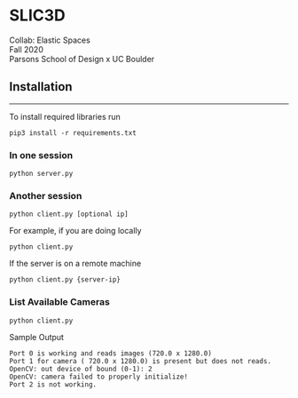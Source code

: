 # SLIC3D

Collab: Elastic Spaces<br>
Fall 2020<br>
Parsons School of Design x UC Boulder<br>

## Installation
----------

To install required libraries run
```
pip3 install -r requirements.txt
```

### In one session
```
python server.py
```

### Another session
```
python client.py [optional ip]
```

For example, if you are doing locally
```
python client.py
```

If the server is on a remote machine
```
python client.py {server-ip}
```

### List Available Cameras
```
python client.py
```

Sample Output
```
Port 0 is working and reads images (720.0 x 1280.0)
Port 1 for camera ( 720.0 x 1280.0) is present but does not reads.
OpenCV: out device of bound (0-1): 2
OpenCV: camera failed to properly initialize!
Port 2 is not working.
```